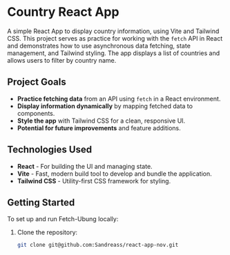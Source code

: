 # Country React App

A simple React App to display country information, using Vite and Tailwind CSS. This project serves as practice for working with the `fetch` API in React and demonstrates how to use asynchronous data fetching, state management, and Tailwind styling. The app displays a list of countries and allows users to filter by country name.

## Project Goals

- **Practice fetching data** from an API using `fetch` in a React environment.
- **Display information dynamically** by mapping fetched data to components.
- **Style the app** with Tailwind CSS for a clean, responsive UI.
- **Potential for future improvements** and feature additions.

## Technologies Used

- **React** - For building the UI and managing state.
- **Vite** - Fast, modern build tool to develop and bundle the application.
- **Tailwind CSS** - Utility-first CSS framework for styling.

## Getting Started

To set up and run Fetch-Ubung locally:

1. Clone the repository:
   ```bash
   git clone git@github.com:Sandreass/react-app-nov.git
